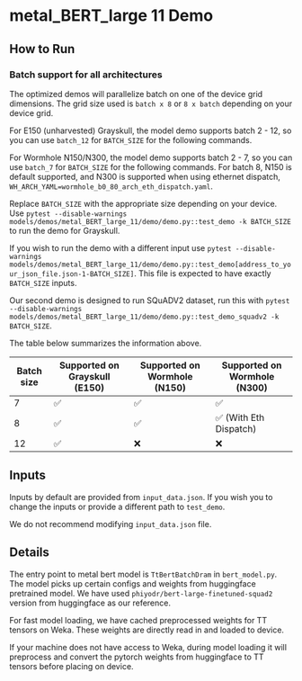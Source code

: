# metal_BERT_large 11 Demo

## How to Run

### Batch support for all architectures

The optimized demos will parallelize batch on one of the device grid dimensions. The grid size used is `batch x 8` or `8 x batch` depending on your device grid.

For E150 (unharvested) Grayskull, the model demo supports batch 2 - 12, so you can use `batch_12` for `BATCH_SIZE` for the following commands.

For Wormhole N150/N300, the model demo supports batch 2 - 7, so you can use `batch_7` for `BATCH_SIZE` for the following commands.
For batch 8, N150 is default supported, and N300 is supported when using ethernet dispatch, `WH_ARCH_YAML=wormhole_b0_80_arch_eth_dispatch.yaml`.

Replace `BATCH_SIZE` with the appropriate size depending on your device.
Use `pytest --disable-warnings models/demos/metal_BERT_large_11/demo/demo.py::test_demo -k BATCH_SIZE` to run the demo for Grayskull.

If you wish to run the demo with a different input use `pytest --disable-warnings models/demos/metal_BERT_large_11/demo/demo.py::test_demo[address_to_your_json_file.json-1-BATCH_SIZE]`. This file is expected to have exactly `BATCH_SIZE` inputs.

Our second demo is designed to run SQuADV2 dataset, run this with `pytest --disable-warnings models/demos/metal_BERT_large_11/demo/demo.py::test_demo_squadv2 -k BATCH_SIZE`.

The table below summarizes the information above.

| Batch size | Supported on Grayskull (E150) | Supported on Wormhole (N150) | Supported on Wormhole (N300)           |
|------------|-------------------------------|------------------------------|----------------------------------------|
| 7          | :white_check_mark:            | :white_check_mark:           | :white_check_mark:                     |
| 8          | :white_check_mark:            | :white_check_mark:           | :white_check_mark: (With Eth Dispatch) |
| 12         | :white_check_mark:            | :x:                          | :x:                                    |

## Inputs

Inputs by default are provided from `input_data.json`. If you wish you to change the inputs or provide a different path to `test_demo`.

We do not recommend modifying `input_data.json` file.

## Details

The entry point to metal bert model is `TtBertBatchDram` in `bert_model.py`. The model picks up certain configs and weights from huggingface pretrained model. We have used `phiyodr/bert-large-finetuned-squad2` version from huggingface as our reference.

For fast model loading, we have cached preprocessed weights for TT tensors on Weka. These weights are directly read in and loaded to device.

If your machine does not have access to Weka, during model loading it will preprocess and convert the pytorch weights from huggingface to TT tensors before placing on device.
